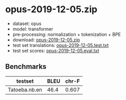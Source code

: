 # opus-2019-12-05.zip

* dataset: opus
* model: transformer
* pre-processing: normalization + tokenization + BPE
* download: [opus-2019-12-05.zip](https://object.pouta.csc.fi/OPUS-MT-models/nb-en/opus-2019-12-05.zip)
* test set translations: [opus-2019-12-05.test.txt](https://object.pouta.csc.fi/OPUS-MT-models/nb-en/opus-2019-12-05.test.txt)
* test set scores: [opus-2019-12-05.eval.txt](https://object.pouta.csc.fi/OPUS-MT-models/nb-en/opus-2019-12-05.eval.txt)

## Benchmarks

| testset               | BLEU  | chr-F |
|-----------------------|-------|-------|
| Tatoeba.nb.en 	| 46.4 	| 0.607 |

